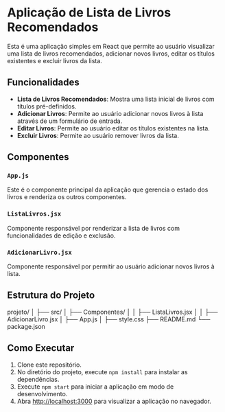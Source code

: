 # Aplicação de Lista de Livros Recomendados

Esta é uma aplicação simples em React que permite ao usuário visualizar uma lista de livros recomendados, adicionar novos livros, editar os títulos existentes e excluir livros da lista.

## Funcionalidades

- **Lista de Livros Recomendados**: Mostra uma lista inicial de livros com títulos pré-definidos.
- **Adicionar Livros**: Permite ao usuário adicionar novos livros à lista através de um formulário de entrada.
- **Editar Livros**: Permite ao usuário editar os títulos existentes na lista.
- **Excluir Livros**: Permite ao usuário remover livros da lista.

## Componentes

### `App.js`

Este é o componente principal da aplicação que gerencia o estado dos livros e renderiza os outros componentes.

### `ListaLivros.jsx`

Componente responsável por renderizar a lista de livros com funcionalidades de edição e exclusão.

### `AdicionarLivro.jsx`

Componente responsável por permitir ao usuário adicionar novos livros à lista.

## Estrutura do Projeto

projeto/
│
├── src/
│ ├── Componentes/
│ │ ├── ListaLivros.jsx
│ │ ├── AdicionarLivro.jsx
│ ├── App.js
│ ├── style.css
├── README.md
└── package.json

## Como Executar

1. Clone este repositório.
2. No diretório do projeto, execute `npm install` para instalar as dependências.
3. Execute `npm start` para iniciar a aplicação em modo de desenvolvimento.
4. Abra [http://localhost:3000](http://localhost:3000) para visualizar a aplicação no navegador.
